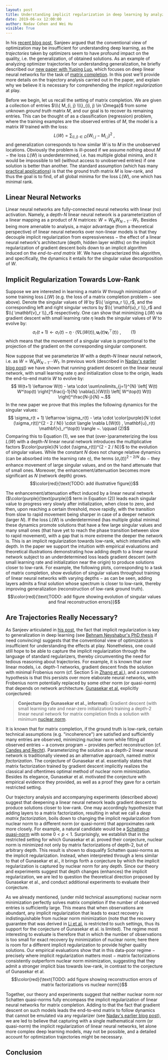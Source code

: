 ```yaml
---
layout: post
title: Understanding implicit regularization in deep learning by analyzing trajectories of gradient descent
date: 2019-06-xx 12:00:00
author: Nadav Cohen and Wei Hu
visible: True
---
```


In his [recent blog post](http://www.offconvex.org/2019/06/03/trajectories/), Sanjeev argued that the conventional view of optimization may be insufficient for understanding deep learning, as the *trajectories* taken by optimizers seem to have profound impact on the quality, i.e. the generalization, of obtained solutions.
As an example of analyzing optimizer trajectories for understanding generalization, he briefly described our [new paper with Yuping Luo](https://arxiv.org/abs/1905.13655), which focuses on deep linear neural networks for the task of [matrix completion](https://en.wikipedia.org/wiki/Matrix_completion).
In this post we'll provide more details on the trajectory analysis carried out in the paper, and explain why we believe it is necessary for comprehending the *implicit regularization* at play.

Before we begin, let us recall the setting of matrix completion.
We are given a collection of entries $\\\{ M_{i, j} \\\}_{(i, j) \in \Omega}$ from some unknown *ground truth* matrix $M$, and our goal is to recover its remaining entries.
This can be thought of as a classification (regression) problem, where the training examples are the observed entries of $M$, the model is a matrix $W$ trained with the loss:
$$L(W) = \sum\nolimits_{(i, j) \in \Omega} (W_{i, j} - M_{i, j})^2 ~,$$
and generalization corresponds to how similar $W$ is to $M$ in the unobserved locations.
Obviously the problem is ill-posed if we assume nothing about $M$ $-$ the loss $L(W)$ is underdetermined, i.e. has multiple global minima, and it would be impossible to tell (without access to unobserved entries) if one solution is better than another.
The standard assumption (which has many [practical applications](https://en.wikipedia.org/wiki/Matrix_completion#Applications)) is that the ground truth matrix $M$ is low-rank, and thus the goal is to find, of all global minima for the loss $L(W)$, one which has minimal rank.

## Linear Neural Networks

Linear neural networks are fully-connected neural networks with linear (no) activation. 
Namely, a depth-$N$ linear neural network is a parameterization of a linear mapping as a product of $N$ matrices: $W = W_N W_{N-1} \cdots W_1$.
Besides being more amenable to analysis, a major advantage (from a theoretical perspective) of linear neural networks over non-linear models is that they decouple implicit regularization from expressiveness $-$ the effect of a linear neural network's architecture (depth, hidden layer widths) on the implicit regularization of gradient descent boils down to an implicit algorithm induced on the *end-to-end matrix* $W$.
We have characterized this algorithm, and specifically, the dynamics it entails for the singular value decomposition of $W$.

## Implicit Regularization Towards Low-Rank

Suppose we are interested in learning a matrix $W$ through minimization of some training loss $L(W)$ (e.g. the loss of a matrix completion problem $-$ see above).
Denote the singular values of $W$ by $\\{ \sigma_r \\}_r$, and the corresponding left and right singular vectors by $\\{ \mathbf{u}_r \\}_r$ and $\\{ \mathbf{v}_r \\}_r$ respectively.
One can show that minimizing $L(W)$ via gradient descent with small learning rate $\eta$ leads the singular values of $W$ to evolve by:
$$ \sigma_r(t + 1) \leftarrow \sigma_r(t) - \eta \cdot \langle \nabla L(W(t)) , \mathbf{u}_r(t) \mathbf{v}_r^\top(t) \rangle ~,
\qquad (1)$$
which means that the movement of a singular value is proportional to the projection of the gradient on the corresponding singular component.

Now suppose that we parameterize $W$ with a depth-$N$ linear neural network, i.e. as $W = W_N W_{N-1} \cdots W_1$.
In previous work (described in [Nadav's earlier blog post](http://www.offconvex.org/2018/03/02/acceleration-overparameterization/)) we have shown that running gradient descent on the linear neural network, with small learning rate $\eta$ and initialization close to the origin, leads the end-to-end matrix $W$ to evolve by:
$$ W(t+1) \leftarrow W(t) - \eta \cdot \sum\nolimits_{j=1}^{N} \left[ W(t) W^\top(t) \right]^\frac{j-1}{N} \nabla{L}(W(t)) \left[ W^\top(t) W(t) \right]^\frac{N-j}{N} ~.$$
In the new paper we prove that this implies the following dynamics for the singular values:
$$ \sigma_r(t + 1) \leftarrow \sigma_r(t) - \eta \cdot \color{purple}{N \cdot (\sigma_r(t))^{2 - 2 / N}} \cdot \langle \nabla L(W(t)) , \mathbf{u}_r(t) \mathbf{v}_r^\top(t) \rangle ~. \qquad (2)$$
Comparing this to Equation $(1)$, we see that (over-)parameterizing the loss $L(W)$ with a depth-$N$ linear neural network introduces the multiplicative factors $\color{purple}{N \cdot (\sigma_r(t))^{2 - 2 / N}}$ to the evolution of singular values.
While the constant $N$ does not change relative dynamics (can be absorbed into the learning rate $\eta$), the terms $(\sigma_r(t))^{2 - 2 / N}$ do $-$ they enhance movement of large singular values, and on the hand attenuate that of small ones.
Moreover, the enhancement/attenuation becomes more significant as $N$ (network depth) grows.
$$\color{red}{\text{TODO: add illustrative figure}}$$

The enhancement/attenuation effect induced by a linear neural network ($\color{purple}{\text{purple}}$ term in Equation $(2)$) leads each singular value to progress very slowly after initialization, when close to zero, and then, upon reaching a certain threshold, move rapidly, with the transition from slow to rapid movement being sharper in case of a deeper network (larger $N$).
If the loss $L(W)$ is underdetermined (has multiple global minima) these dynamics promote solutions that have a few large singular values and many small ones (that have yet to reach the phase transition between slow to rapid movement), with a gap that is more extreme the deeper the network is. 
This is an implicit regularization towards low-rank, which intensifies with depth.
In the paper we support the intuition with empirical evaluations and theoretical illustrations demonstrating how adding depth to a linear neural network subject to an underdetermined loss leads gradient descent (with small learning rate and initialization near the origin) to produce solutions closer to low-rank.
For example, the following plots, corresponding to a task of matrix completion, show evolution of singular values throughout training of linear neural networks with varying depths $-$ as can be seen, adding layers admits a final solution whose spectrum is closer to low-rank, thereby improving generalization (reconstruction of low-rank ground truth).
$$\color{red}{\text{TODO: add figure showing evolution of singular values and final reconstruction errors}}$$

## Are Trajectories Really Necessary?

As Sanjeev articulated in [his post](http://www.offconvex.org/2019/06/03/trajectories/), the fact that implicit regularization is key to generalization in deep learning (see [Behnam Neyshabur's PhD thesis](https://arxiv.org/pdf/1709.01953.pdf) if need convincing) suggests that the conventional view of optimization is insufficient for understanding the effects at play.
Nonetheless, one could still hope to be able to capture the implicit regularization through the language of standard regularizers, thereby circumventing the need for tedious reasoning about trajectories.
For example, it is known that over linear models, i.e. depth-$1$ networks, gradient descent finds the solution with minimal Frobenius norm (cf. Section 5 in [Zhang et al.](https://openreview.net/pdf?id=Sy8gdB9xx)), and a common hypothesis is that this persists over more elaborate neural networks, with Frobenius norm potentially replaced by some other norm (or quasi-norm) that depends on network architecture.
[Gunasekar et al.](https://papers.nips.cc/paper/7195-implicit-regularization-in-matrix-factorization.pdf) explicitly conjectured:

> **Conjecture (by Gunasekar et al., informal):**
> Gradient descent (with small learning rate and near-zero initialization) training a depth-$2$ linear neural network for matrix completion finds a solution with minimum [nuclear norm](https://en.wikipedia.org/wiki/Matrix_norm#Schatten_norms).

It is known that for matrix completion, if the ground truth is low-rank, certain technical assumptions (e.g. "incoherence") are satisfied and sufficiently many entries are observed, minimizing nuclear norm while fitting all observed entries $-$ a convex program $-$ provides perfect reconstruction (cf. [Candes and Recht](https://statweb.stanford.edu/~candes/papers/MatrixCompletion.pdf)).
Parameterizing the solution as a depth-$2$ linear neural network is traditionally viewed as an alternative approach, named *matrix factorization*.
The conjecture of Gunasekar et al. essentially states that matrix factorization trained by gradient descent implicitly realizes the classical and oftentimes optimal method of nuclear norm minimization.
Besides its elegance, Gunasekar et al. motivated the conjecture with empirical evidence they provided, as well as a proof they gave for a certain restricted setting.

Our trajectory analysis and accompanying experiments (described above) suggest that deepening a linear neural network leads gradient descent to produce solutions closer to low-rank.
One may accordingly hypothesize that adding layers to a matrix factorization, resulting in what we call a *deep matrix factorization*, boils down to changing the implicit regularization from nuclear norm to a different norm (or quasi-norm) that approximates rank more closely.
For example, a natural candidate would be a [Schatten-$p$ quasi-norm](https://en.wikipedia.org/wiki/Schatten_norm) with some $0 < p < 1$.
Surprisingly, we establish that in the restricted setting for which Gunasekar et al. proved their conjecture, nuclear norm is minimized not only by matrix factorizations of depth-$2$, but of arbitrary depth.
This result is shown to disqualify Schatten quasi-norms as the implicit regularization.
Instead, when interpreted through a lens similar to that of Gunasekar et al., it brings forth a conjecture by which the implicit regularization is captured by nuclear norm for any depth.
Since our theory and experiments suggest that depth changes (enhances) the implicit regularization, we are led to question the theoretical direction proposed by Gunasekar et al., and conduct additional experiments to evaluate their conjecture.

As we already mentioned, (under mild technical assumptions) nuclear norm minimization perfectly solves matrix completion if the number of observed entries is sufficiently large.
This means that when observations are abundant, any implicit regularization that leads to exact recovery is indistinguishable from nuclear norm minimization (note that the recovery guarantee that was derived in [Li et al.](http://proceedings.mlr.press/v75/li18a/li18a.pdf) is restricted to such settings, thus its support for the conjecture of Gunasekar et al. is limited). 
The regime most interesting to evaluate is therefore that in which the number of observations is too small for exact recovery by minimization of nuclear norm; here there is room for a different implicit regularization to provide higher quality solutions.
Our empirical evaluations show that in this data-poor regime $-$ precisely where implicit regularization matters most $-$ matrix factorizations consistently outperform nuclear norm minimization, suggesting that they admit a stronger implicit bias towards low-rank, in contrast to the conjecture of Gunasekar et al.
$$\color{red}{\text{TODO: add figure showing reconstruction errors of matrix factorizations vs nuclear norm}}$$

Together, our theory and experiments suggest that neither nuclear norm nor Schatten quasi-norms fully encompass the implicit regularization of linear neural networks for matrix completion.
Adding to that the fact that gradient descent on such models leads the end-to-end matrix to follow dynamics that cannot be emulated via any regularizer (see [Nadav's earlier blog post](http://www.offconvex.org/2018/03/02/acceleration-overparameterization/)), we are led to believe that capturing with a single mathematical norm (or quasi-norm) the implicit regularization of linear neural networks, let alone more complex deep learning models, may not be possible, and a detailed account for optimization trajectories might be necessary.

## Conclusion
